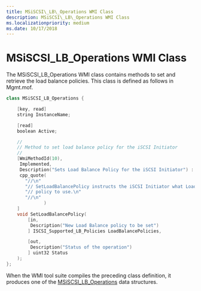 ```yaml
---
title: MSiSCSI\_LB\_Operations WMI Class
description: MSiSCSI\_LB\_Operations WMI Class
ms.localizationpriority: medium
ms.date: 10/17/2018
---
```


# MSiSCSI\_LB\_Operations WMI Class


The MSiSCSI\_LB\_Operations WMI class contains methods to set and retrieve the load balance policies. This class is defined as follows in Mgmt.mof.

```cpp
class MSiSCSI_LB_Operations {

    [key, read]
    string InstanceName;

    [read] 
    boolean Active;

    //
    // Method to set load balance policy for the iSCSI Initiator
    //
    [WmiMethodId(10),
     Implemented,
     Description("Sets Load Balance Policy for the iSCSI Initiator") : amended,
     cpp_quote(
       "//\n"
       "// SetLoadBalancePolicy instructs the iSCSI Initiator what Load Balance\n"
       "// policy to use.\n"
       "//\n"
              )            
    ]
    void SetLoadBalancePolicy(
        [in,
         Description("New Load Balance policy to be set")
        ] ISCSI_Supported_LB_Policies LoadBalancePolicies,

        [out,
         Description("Status of the operation")
        ] uint32 Status
    );
};
```

When the WMI tool suite compiles the preceding class definition, it produces one of the [MSiSCSI\_LB\_Operations](/windows-hardware/drivers/ddi/index) data structures.

 

